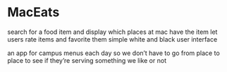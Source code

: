 # MacEats

search for a food item and display which places at mac have the item 
let users rate items and favorite them 
simple white and black user interface 

an app for campus menus each day so we don’t have to go from place to place to see if they’re serving something we like or not

